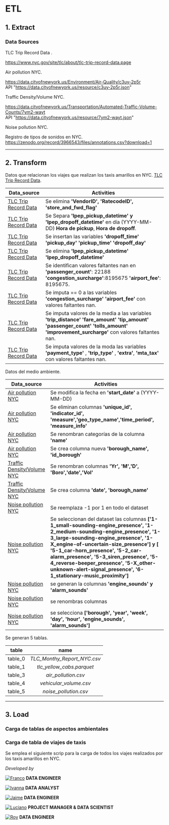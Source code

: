 # <h1> ETL </h1> 


## 1. Extract

### Data Sources

TLC Trip Record Data .<br>

https://www.nyc.gov/site/tlc/about/tlc-trip-record-data.page <br>

Air pollution NYC.<br>

https://data.cityofnewyork.us/Environment/Air-Quality/c3uy-2p5r<br>
API "https://data.cityofnewyork.us/resource/c3uy-2p5r.json"

Traffic Density/Volume NYC.<br>

https://data.cityofnewyork.us/Transportation/Automated-Traffic-Volume-Counts/7ym2-wayt <br>
API "https://data.cityofnewyork.us/resource/7ym2-wayt.json"

Noise pollution NYC.<br>

Registro de tipos de sonidos en NYC.<br>
https://zenodo.org/record/3966543/files/annotations.csv?download=1<br>

<hr>

## 2. Transform

Datos que relacionan los viajes que realizan los taxis amarillos en NYC. [TLC Trip Record Data](https://www.nyc.gov/site/tlc/about/tlc-trip-record-data.page).

| **Data_source** | **Activities** |
|---|---|
| [TLC Trip Record   Data](https://www.nyc.gov/site/tlc/about/tlc-trip-record-data.page) | Se elimina **'VendorID', 'RatecodeID', 'store_and_fwd_flag'** |
| [TLC Trip Record   Data](https://www.nyc.gov/site/tlc/about/tlc-trip-record-data.page) | Se Separa   **'lpep_pickup_datetime' y 'lpep_dropoff_datetime'**  en día (YYYY-MM-DD) **Hora de pickup**,   **Hora de dropoff**. |
| [TLC Trip Record   Data](https://www.nyc.gov/site/tlc/about/tlc-trip-record-data.page) | Se   insertan las variables **'dropoff_time' 'pickup_day' 'pickup_time'   'dropoff_day'**	 |
| [TLC Trip Record   Data](https://www.nyc.gov/site/tlc/about/tlc-trip-record-data.page) |      Se elimina **'lpep_pickup_datetime'    'lpep_dropoff_datetime'** |
| [TLC Trip Record   Data](https://www.nyc.gov/site/tlc/about/tlc-trip-record-data.page) | Se   identifican valores faltantes nan en **'passenger_count'**: 22188   **'congestion_surcharge'**:8195675 **'airport_fee'**: 8195675. |
| [TLC Trip Record   Data](https://www.nyc.gov/site/tlc/about/tlc-trip-record-data.page) | Se   imputa == 0 a las variables **'congestion_surcharge' 'airport_fee'** con   valores faltantes nan. |
| [TLC Trip Record   Data](https://www.nyc.gov/site/tlc/about/tlc-trip-record-data.page) | Se   imputa valores de la media a las variables **'trip_distance' 'fare_amount'   'tip_amount' 'passenger_count' 'tolls_amount' 'improvement_surcharge'** con   valores faltantes nan. |
| [TLC Trip Record   Data](https://www.nyc.gov/site/tlc/about/tlc-trip-record-data.page) | Se   imputa valores de la moda las variables **'payment_type'** , **'trip_type'**   , **'extra'**, **'mta_tax'** con valores faltantes nan. |

Datos del medio ambiente.<br>

| **Data_source** | **Activities** |
|---|---|
| [Air pollution   NYC](     https://data.cityofnewyork.us/resource/c3uy-2p5r.json) | Se   modifica la fecha en **'start_date'** a (YYYY-MM-DD) |
| [Air pollution   NYC](     https://data.cityofnewyork.us/resource/c3uy-2p5r.json) | Se   eliminan columnas **'unique_id', 'indicator_id',   'measure','geo_type_name','time_period', 'measure_info'** |
| [Air pollution   NYC](     https://data.cityofnewyork.us/resource/c3uy-2p5r.json) | Se   renombran categorías de la columna **'name'** |
| [Air pollution   NYC](     https://data.cityofnewyork.us/resource/c3uy-2p5r.json) | Se   crea columna nueva **'borough_name', 'id_borough'** |
| [Traffic   Density/Volume   NYC](https://data.cityofnewyork.us/resource/7ym2-wayt.json) | Se   renombran columnas **'Yr', 'M','D', 'Boro','date','Vol'** |
| [Traffic   Density/Volume   NYC](https://data.cityofnewyork.us/resource/7ym2-wayt.json) | Se   crea columna **'date',   'borough_name'** |
| [Noise   pollution NYC](      https://zenodo.org/record/3966543/files/annotations.csv?download=1) | Se reemplaza -1 por 1 en todo el   dataset |
| [Noise   pollution NYC](      https://zenodo.org/record/3966543/files/annotations.csv?download=1) | Se seleccionan del dataset las   columnas **['1-1_small-sounding-engine_presence',  '1-2_medium-sounding-engine_presence',  '1-3_large-sounding-engine_presence',   '1-X_engine-of-uncertain-size_presence'] y   [ '5-1_car-horn_presence', '5-2_car-alarm_presence',   '5-3_siren_presence',     '5-4_reverse-beeper_presence', '5-X_other-unknown-alert-signal_presence',   '6-1_stationary-music_proximity']** |
| [Noise   pollution NYC](      https://zenodo.org/record/3966543/files/annotations.csv?download=1) | se generan la columnas   **'engine_sounds' y 'alarm_sounds'** |
| [Noise   pollution NYC](      https://zenodo.org/record/3966543/files/annotations.csv?download=1) | se renombras columnas |
| [Noise   pollution NYC](      https://zenodo.org/record/3966543/files/annotations.csv?download=1) | se selecciona **['borough',   'year', 'week', 'day', 'hour', 'engine_sounds', 'alarm_sounds']** |

Se generan 5 tablas.<br>

| **table** | **name** |
|:---:|:---:|
| table_0 | _TLC_Monthy_Report_NYC.csv_ |
| table_1 | _tlc_yellow_cabs.parquet_ |
| table_3 | _air_pollution.csv_ |
| table_4 | _vehicular_volume.csv_ |
| table_5 | _noise_pollution.csv_ |

<hr>

## 3. Load

### Carga de tablas de aspectos ambientales

### Carga de tabla de viajes de taxis
Se emplea el siguiente scrip para la carga de todos los viajes realizados por los taxis amarillos en NYC. <br>


*Developed by*

<a href="https://www.linkedin.com/in/franco-jonas-myburg-6095b8255/"><img alt="Franco" title="Connect with Franco" src="https://img.shields.io/badge/Franco Myburg-0077B5?style=flat&logo=Linkedin&logoColor=white"></a> **DATA ENGINEER**

<a href="https://www.linkedin.com/in/ivannagvdc/"><img alt="Ivanna" title="Connect with Ivanna" src="https://img.shields.io/badge/Ivanna Villa-0077B5?style=flat&logo=Linkedin&logoColor=white"></a> **DATA ANALYST**

<a href="https://www.linkedin.com/in/jospinoponce/"><img alt="Jaime" title="Connect with Jaime" src="https://img.shields.io/badge/Jaime Ospino-0077B5?style=flat&logo=Linkedin&logoColor=white"></a> **DATA ENGINEER**

<a href="https://www.linkedin.com/in/takticflow/"><img alt="Luciano" title="Connect with Luciano" src="https://img.shields.io/badge/Luciano Larrea-0077B5?style=flat&logo=Linkedin&logoColor=white"></a> **PROJECT MANAGER & DATA SCIENTIST**

<a href="https://www.linkedin.com/in/royquillca/"><img alt="Roy" title="Connect with Roy" src="https://img.shields.io/badge/Roy Quillca-0077B5?style=flat&logo=Linkedin&logoColor=white"></a> **DATA ENGINEER**




